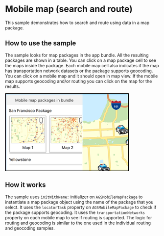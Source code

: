 # Mobile map (search and route)

This sample demonstrates how to search and route using data in a map package.

## How to use the sample

The sample looks for map packages in the app bundle. All the resulting packages are shown in a table. You can click on a map package cell to see the maps inside the package. Each mobile map cell also indicates if the map has transportation network datasets or the package supports geocoding. You can click on a mobile map and it should open in map view. If the mobile map supports geocoding and/or routing you can click on the map for the results.

![](image1.png)

## How it works

The sample uses `initWithName:` initializer on `AGSMobileMapPackage` to instantiate a map package object using the name of the package that you select. It uses the `locatorTask` property on `AGSMobileMapPackage` to check if the package supports geocoding. It uses the `transportationNetworks` property on each mobile map to see if routing is supported. The logic for routing and geocoding is similar to the one used in the individual routing and geocoding samples.





